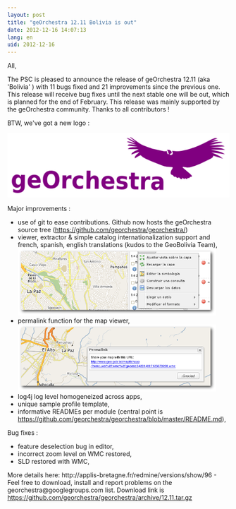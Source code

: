 ```yaml
---
layout: post
title: "geOrchestra 12.11 Bolivia is out"
date: 2012-12-16 14:07:13
lang: en
uid: 2012-12-16
---
```


<p>All,</p>
<p>The PSC is pleased to announce the release of geOrchestra 12.11 (aka
'Bolivia' ) with 11 bugs fixed and 21 improvements since the previous one. This
release will receive bug fixes until the next stable one will be out, which is
planned for the end of February. This release was mainly supported by the
geOrchestra community. Thanks to all contributors !</p>

<!--more-->

<p>BTW, we've got a new logo :</p>
<p><img src="/public/logos/georchestra_logo.png" alt="georchestra" /></p>
<p>Major improvements :</p>
<ul>
<li>use of git to ease contributions. Github now hosts the geOrchestra source
tree (<a href="https://github.com/georchestra/georchestra/" hreflang="en">https://github.com/georchestra/georchestra/</a>)</li>
<li>viewer, extractor &amp; simple catalog internationalization support and
french, spanish, english translations (kudos to the GeoBolivia Team), <img src="/public/screenshots/12.11/georchestra-bolivia-i18n.png" alt="12.11 i18n" title="12.11 i18n, déc. 2012" /></li>
<li>permalink function for the map viewer, <img src="/public/screenshots/12.11/georchestra-bolivia-permalink.png" alt="12.11 permalink" title="12.11 permalink, déc. 2012" /></li>
<li>log4j log level homogeneized across apps,</li>
<li>unique sample profile template,</li>
<li>informative READMEs per module (central point is <a href="https://github.com/georchestra/georchestra/blob/master/README.md" hreflang="en">https://github.com/georchestra/georchestra/blob/master/README.md</a>),</li>
</ul>
<p>Bug fixes :</p>
<ul>
<li>feature deselection bug in editor,</li>
<li>incorrect zoom level on WMC restored,</li>
<li>SLD restored with WMC,</li>
</ul>
<p>More details here: http://applis-bretagne.fr/redmine/versions/show/96 - Feel free to
download, install and report problems on the georchestra@googlegroups.com list.
Download link is <a href="https://github.com/georchestra/georchestra/archive/12.11.tar.gz" hreflang="en">https://github.com/georchestra/georchestra/archive/12.11.tar.gz</a></p>
